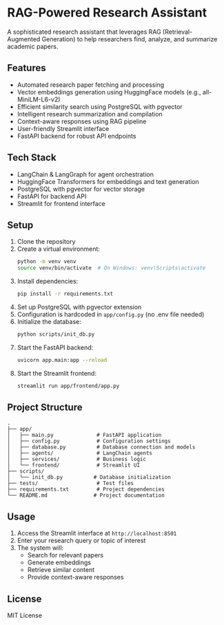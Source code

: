# RAG-Powered Research Assistant

A sophisticated research assistant that leverages RAG (Retrieval-Augmented Generation) to help researchers find, analyze, and summarize academic papers.

## Features

- Automated research paper fetching and processing
- Vector embeddings generation using HuggingFace models (e.g., all-MiniLM-L6-v2)
- Efficient similarity search using PostgreSQL with pgvector
- Intelligent research summarization and compilation
- Context-aware responses using RAG pipeline
- User-friendly Streamlit interface
- FastAPI backend for robust API endpoints

## Tech Stack

- LangChain & LangGraph for agent orchestration
- HuggingFace Transformers for embeddings and text generation
- PostgreSQL with pgvector for vector storage
- FastAPI for backend API
- Streamlit for frontend interface

## Setup

1. Clone the repository
2. Create a virtual environment:
   ```bash
   python -m venv venv
   source venv/bin/activate  # On Windows: venv\Scripts\activate
   ```
3. Install dependencies:
   ```bash
   pip install -r requirements.txt
   ```
4. Set up PostgreSQL with pgvector extension
5. Configuration is hardcoded in `app/config.py` (no .env file needed)
6. Initialize the database:
   ```bash
   python scripts/init_db.py
   ```
7. Start the FastAPI backend:
   ```bash
   uvicorn app.main:app --reload
   ```
8. Start the Streamlit frontend:
   ```bash
   streamlit run app/frontend/app.py
   ```

## Project Structure

```
.
├── app/
│   ├── main.py              # FastAPI application
│   ├── config.py            # Configuration settings
│   ├── database.py          # Database connection and models
│   ├── agents/              # LangChain agents
│   ├── services/            # Business logic
│   └── frontend/            # Streamlit UI
├── scripts/
│   └── init_db.py          # Database initialization
├── tests/                   # Test files
├── requirements.txt         # Project dependencies
└── README.md               # Project documentation
```

## Usage

1. Access the Streamlit interface at `http://localhost:8501`
2. Enter your research query or topic of interest
3. The system will:
   - Search for relevant papers
   - Generate embeddings
   - Retrieve similar content
   - Provide context-aware responses

## License

MIT License 